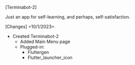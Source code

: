 [Terminabot-2]

Just an app for self-learning, and perhaps, self-satisfaction.

[Changes]
=10/1/2023=
- Created Terminabot-2
    - Added Main Menu page
    - Plugged-in:
        - Fluttergen
        - Flutter_launcher_icon